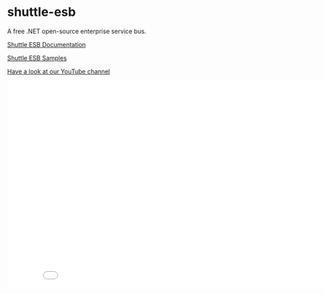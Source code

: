 shuttle-esb
===========

A free .NET open-source enterprise service bus.

[Shuttle ESB Documentation](http://shuttle.github.io/shuttle-esb/)

[Shuttle ESB Samples](https://github.com/Shuttle/shuttle-esb-samples)

[Have a look at our YouTube channel](http://www.youtube.com/user/shuttleservicebus)

<iframe width="853" height="480" src="//www.youtube.com/embed/TDf65lFYil8" frameborder="0" allowfullscreen></iframe>
